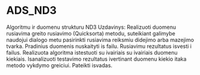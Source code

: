 # ADS_ND3
Algoritmu ir duomenu strukturu ND3 
Uzdavinys:
Realizuoti duomenu rusiavima greito rusiavimo (Quicksorta) metodu, suteikiant galimybe naudojui dialogo metu pasirinkti rusiavima reiksmiu didejimo arba mazejimo tvarka. Pradinius duomenis nuskaityti is failu. Rusiavimu rezultatus isvesti i failus. Realizuota algoritma istestuoti su ivairiais su ivairiais duomenu kiekiais. Isanalizuoti testavimo rezultatus ivertinant duomenu kiekio itaka metodo vykdymo greiciui. Pateikti isvadas.
